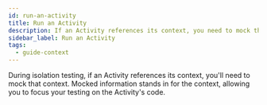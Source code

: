 ```yaml
---
id: run-an-activity
title: Run an Activity
description: If an Activity references its context, you need to mock that context when testing in isolation.
sidebar_label: Run an Activity
tags:
  - guide-context
---
```


During isolation testing, if an Activity references its context, you'll need to mock that context. Mocked information stands in for the context, allowing you to focus your testing on the Activity's code.
